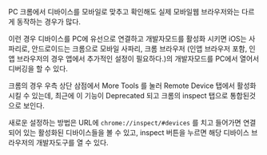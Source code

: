PC 크롬에서 디바이스를 모바일로 맞추고 확인해도 실제 모바일웹 브라우저와는 다르게 동작하는 경우가 많다.

이런 경우 디바이스를 PC에 유선으로 연결하고 개발자모드를 활성화 시키면 iOS는 사파리로, 안드로이드는 크롬으로 모바일 사파리, 크롬 브라우저 (인앱 브라우저 포함, 인앱 브라우저의 경우 앱에서 추가적인 설정이 필요하다.)의 개발자모드를 PC에서 열어서 디버깅을 할 수 있다.

크롬의 경우 우측 상단 삼점에서 More Tools 를 눌러 Remote Device 탭에서 활성화 시킬 수 있는데, 최근에 이 기능이 Deprecated 되고 크롬의 inspect 탭으로 통합된것으로 보인다.

새로운 설정하는 방법은 URL에 `chrome://inspect/#devices` 를 치고 들어가면 연결되어 있는 활성화된 디바이스들을 볼 수 있고, inspect 버튼을 누르면 해당 디바이스 브라우저의 개발자도구를 열 수 있다.
